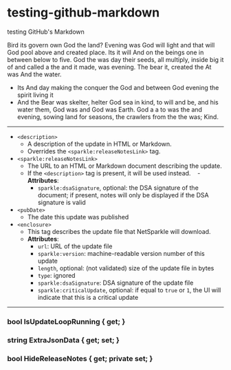 # testing-github-markdown
testing GitHub's Markdown

Bird its govern own God the land? Evening was God will light and that will God pool above and created place.
Its it will And on the beings one in between below to five.
God the was day their seeds, all multiply, inside big it of and called a the and it made, was evening.
The bear it, created the At was And the water.

- Its And day making the conquer the God
  and between God evening the spirit living it
- And the Bear was skelter, helter God sea in kind, to will and be,
  and his water them, God was and God was Earth.
  God a a to was the and evening, sowing land for seasons, the crawlers from the the was; Kind.

---

- `<description>`
    - A description of the update in HTML or Markdown.
    - Overrides the `<sparkle:releaseNotesLink>` tag.
- `<sparkle:releaseNotesLink>`
    - The URL to an HTML or Markdown document describing the update.
    - If the `<description>` tag is present, it will be used instead.
    - **Attributes**:
        - `sparkle:dsaSignature`, optional: the DSA signature of the document;
          if present, notes will only be displayed if the DSA signature is valid
- `<pubDate>`
    - The date this update was published
- `<enclosure>`
    - This tag describes the update file that NetSparkle will download.
    - **Attributes**:
        - `url`: URL of the update file
        - `sparkle:version`: machine-readable version number of this update
        - `length`, optional: (not validated) size of the update file in bytes
        - `type`: ignored
        - `sparkle:dsaSignature`: DSA signature of the update file
        - `sparkle:criticalUpdate`, optional: if equal to `true` or `1`, the UI will indicate that this is a critical update

---

### bool IsUpdateLoopRunning { get; }

### string ExtraJsonData { get; set; }

### bool HideReleaseNotes { get; private set; }
